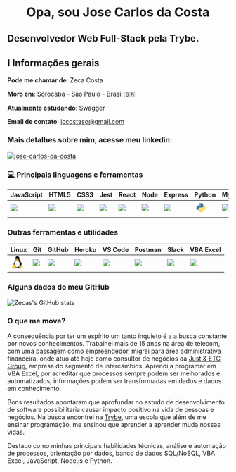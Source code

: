 <h1 align="center">
    Opa, sou <strong>Jose Carlos da Costa</strong>
</h1> 

<h2 align="left">
   Desenvolvedor Web Full-Stack pela <strong>Trybe</strong>.

</h23>

<h2>ℹ️ Informações gerais</h2>

<strong>Pode me chamar de</strong>: Zeca Costa

<strong>Moro em</strong>: Sorocaba - São Paulo - Brasil 🇧🇷

<strong>Atualmente estudando</strong>: Swagger

<strong>Email de contato</strong>: jccostaso@gmail.com

<h3 align="left">
    <strong>Mais detalhes sobre mim, acesse meu linkedin</strong>:
</h3>
<p align="left">
 
<a href="https://linkedin.com/in/jose-carlos-da-costa" target="blank"><img align="center" src="https://raw.githubusercontent.com/rahuldkjain/github-profile-readme-generator/master/src/images/icons/Social/linked-in-alt.svg" alt="jose-carlos-da-costa" height="30" width="30" /></a>
</p>

<h3>💻 Principais linguagens e ferramentas</h3>

|<strong> JavaScript </strong>|<strong> HTML5 </strong>|<strong> CSS3 </strong>|<strong> Jest </strong>|<strong> React </strong>|<strong> Node </strong>|<strong> Express </strong>|<strong> Python </strong>| <strong> MySQL </strong>|<strong> MongoDB </strong>
|-|-|-|-|-|-|-|-|-|-|
|<img height="30" src="https://www.flaticon.com/svg/static/icons/svg/919/919828.svg"/>|<img height="30" src="https://www.flaticon.com/svg/static/icons/svg/888/888859.svg"/>|<img height="30" src="https://www.flaticon.com/svg/static/icons/svg/888/888847.svg"/>|<img height="30" src="https://www.vectorlogo.zone/logos/jestjsio/jestjsio-icon.svg"/>|<img height="30" src="https://www.flaticon.com/svg/static/icons/svg/919/919851.svg"/>|<img height="30" src="https://www.flaticon.com/svg/static/icons/svg/919/919825.svg"/>|<img height="30" src="https://www.vectorlogo.zone/logos/expressjs/expressjs-ar21.svg"/>|<img height="30" src="https://raw.githubusercontent.com/github/explore/80688e429a7d4ef2fca1e82350fe8e3517d3494d/topics/python/python.png"/>|<img height="30" src="https://www.flaticon.com/svg/static/icons/svg/919/919836.svg"/>|<img height="30" src="https://raw.githubusercontent.com/devicons/devicon/master/icons/mongodb/mongodb-original-wordmark.svg"/>|<img height="30" src="https://www.flaticon.com/svg/static/icons/svg/733/733609.svg"/>|<img height="30" src="https://www.flaticon.com/svg/static/icons/svg/873/873120.svg"/>

<h3>Outras ferramentas e utilidades</h3>

|<strong> Linux </strong>|<strong> Git </strong>|<strong> GitHub </strong>|<strong> Heroku </strong>|<strong> VS Code </strong>|<strong> Postman </strong>|<strong> Slack </strong>|<strong> VBA Excel </strong>|
|-|-|-|-|-|-|-|-|
|<img height="30" src="https://raw.githubusercontent.com/devicons/devicon/master/icons/linux/linux-original.svg"/>|<img height="30" src="https://img.stackshare.io/service/1046/git.png"/>|<img height="30" src="https://www.vectorlogo.zone/logos/github/github-ar21.svg"/>|<img height="30" src="https://www.vectorlogo.zone/logos/heroku/heroku-icon.svg"/>|<img height="30" src="https://img.stackshare.io/service/4202/Visual_Studio_Code_logo.png"/>|<img height="30" src="https://img.stackshare.io/service/1336/xWMRvm_5_400x400.png"/>|<img height="30" src="https://www.vectorlogo.zone/logos/slack/slack-icon.svg"/>|<img height="30" src="https://www.flaticon.com/svg/static/icons/svg/732/732220.svg"/>

<h3>Alguns dados do meu GitHub</h3>

![Zecas's GitHub stats](https://github-readme-stats.vercel.app/api?username=ZecaCosta&show_icons=true&theme=radical)


<p align="left">
<h3>O que me move?</h3>

A consequência por ter um espírito um tanto inquieto é a a busca constante por novos conhecimentos. Trabalhei mais de 15 anos na área de telecom, com uma passagem como empreendedor, migrei para área administrativa financeira, onde atuo até hoje como consultor de negócios da [Just & ETC Group](https://www.justintercambios.com.br/), empresa do segmento de intercâmbios. Aprendi a programar em VBA Excel, por acreditar que processos sempre podem ser melhorados e automatizados, informações podem ser transformadas em dados e dados em conhecimento.

Bons resultados apontaram que aprofundar no estudo de desenvolvimento de software possibilitaria causar impacto positivo na vida de pessoas e negócios. Na busca encontrei na [Trybe](https://www.betrybe.com/), uma escola que além de me ensinar programação, me ensinou que aprender a aprender muda nossas vidas.

Destaco como minhas principais habilidades técnicas, análise e automação de processos, orientação por dados, banco de dados SQL/NoSQL, VBA Excel, JavaScript, Node.js e Python.
</p>
